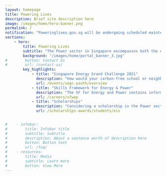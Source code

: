 ```yaml
---
layout: homepage
title: Powering Lives
description: Brief site description here
image: /images/home/hero-banner.png 
permalink: /
notification: "Poweringlives.gov.sg will be undergoing scheduled maintenance from 18 Jun 2021 (09:00) to 19 Jun 2021 (02:00), and will not be available during this period. We apologise for any inconvenience."
sections:
    - hero:
        title: Powering Lives
        subtitle: "The Power sector in Singapore encompasses both the electricity and gas sectors. Together with our industry partners, we ensure that a stable and affordable supply of energy is delivered to consumers."
        background: "/images/home/portal_banner_3.jpg"
#        button: Contact Us
#        url: /contact-us/
        key_highlights:
            - title: "Singapore Energy Grand Challenge 2021"
              description: "How would your carbon-free school or neighbourhood in Singapore look like in 2050?"
              url: /events/segc-youth/overview
            - title: "Skills Framework for Energy & Power"
              description: "The SF for Energy and Power contains information on trends, career pathways, occupations, job roles, skills and competencies and training programmes." 
              url: /careers/sfwep
            - title: "Scholarships"
              description: "Considering a scholarship in the Power sector? We have available scholarships for ITE, polytechnic and university students."
              url: /scholarships-awards/students/eis

              
#    - infobar:
#        title: Infobar title
#        subtitle: Subtitle
#        description: About a sentence worth of description here
#        button: Button text
#        url: /faq/
#    - resources:
#        title: Media
#        subtitle: Learn more
#        button: View More
---
```


